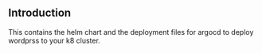 ## Introduction

This contains the helm chart and the deployment files for argocd to deploy wordprss to your k8 cluster. 
